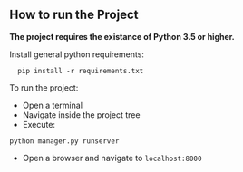 ## How to run the Project

**The project requires the existance of Python 3.5 or higher.**

Install general python requirements:

```
  pip install -r requirements.txt
```

To run the project:

* Open a terminal
* Navigate inside the project tree
* Execute: 
 ```
 python manager.py runserver
 ```
* Open a browser and navigate to `localhost:8000`
